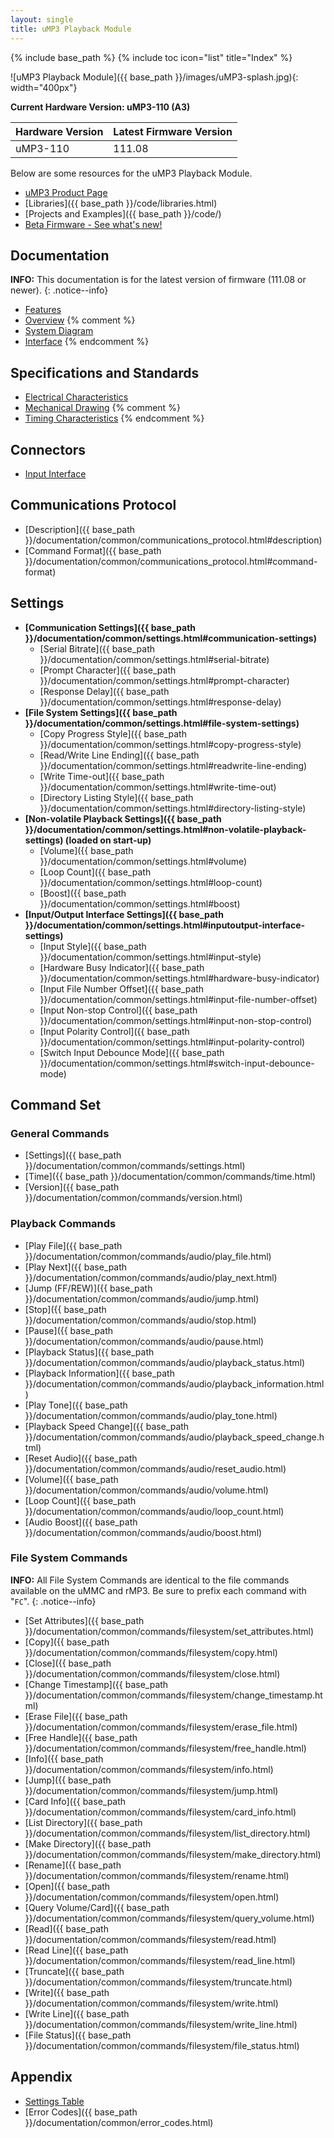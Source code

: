 ```yaml
---
layout: single
title: uMP3 Playback Module
---
```

{% include base_path %}
{% include toc icon="list" title="Index" %}

![uMP3 Playback Module]({{ base_path }}/images/uMP3-splash.jpg){: width="400px"}

**Current Hardware Version: uMP3-110 (A3)**

|Hardware Version  |  Latest Firmware Version  |
|:-----------------|:--------------------------|
|uMP3-110          |  111.08                   |

Below are some resources for the uMP3 Playback Module.

  * [uMP3 Product Page](http://www.roguerobotics.com/products/ump3)
  * [Libraries]({{ base_path }}/code/libraries.html)
  * [Projects and Examples]({{ base_path }}/code/)
  * [Beta Firmware - See what's new!](beta/)

## Documentation

**INFO:** This documentation is for the latest version of firmware (111.08 or newer).
{: .notice--info}

  * [Features](features.html)
  * [Overview](overview.html)
{% comment %}
  * [System Diagram](system_diagram.html)
  * [Interface](interface.html)
{% endcomment %}

## Specifications and Standards

  * [Electrical Characteristics](electrical_characteristics.html)
  * [Mechanical Drawing](mechanical_drawing.html)
{% comment %}
  * [Timing Characteristics](timing_characteristics.html)
{% endcomment %}

## Connectors

  * [Input Interface](input_interface)

## Communications Protocol

  * [Description]({{ base_path }}/documentation/common/communications_protocol.html#description)
  * [Command Format]({{ base_path }}/documentation/common/communications_protocol.html#command-format)

## Settings

  * **[Communication Settings]({{ base_path }}/documentation/common/settings.html#communication-settings)**
    * [Serial Bitrate]({{ base_path }}/documentation/common/settings.html#serial-bitrate)
    * [Prompt Character]({{ base_path }}/documentation/common/settings.html#prompt-character)
    * [Response Delay]({{ base_path }}/documentation/common/settings.html#response-delay)
  * **[File System Settings]({{ base_path }}/documentation/common/settings.html#file-system-settings)**
    * [Copy Progress Style]({{ base_path }}/documentation/common/settings.html#copy-progress-style)
    * [Read/Write Line Ending]({{ base_path }}/documentation/common/settings.html#readwrite-line-ending)
    * [Write Time-out]({{ base_path }}/documentation/common/settings.html#write-time-out)
    * [Directory Listing Style]({{ base_path }}/documentation/common/settings.html#directory-listing-style)
  * **[Non-volatile Playback Settings]({{ base_path }}/documentation/common/settings.html#non-volatile-playback-settings) (loaded on start-up)**
    * [Volume]({{ base_path }}/documentation/common/settings.html#volume)
    * [Loop Count]({{ base_path }}/documentation/common/settings.html#loop-count)
    * [Boost]({{ base_path }}/documentation/common/settings.html#boost)
  * **[Input/Output Interface Settings]({{ base_path }}/documentation/common/settings.html#inputoutput-interface-settings)**
    * [Input Style]({{ base_path }}/documentation/common/settings.html#input-style)
    * [Hardware Busy Indicator]({{ base_path }}/documentation/common/settings.html#hardware-busy-indicator)
    * [Input File Number Offset]({{ base_path }}/documentation/common/settings.html#input-file-number-offset)
    * [Input Non-stop Control]({{ base_path }}/documentation/common/settings.html#input-non-stop-control)
    * [Input Polarity Control]({{ base_path }}/documentation/common/settings.html#input-polarity-control)
    * [Switch Input Debounce Mode]({{ base_path }}/documentation/common/settings.html#switch-input-debounce-mode)

## Command Set

### General Commands

  * [Settings]({{ base_path }}/documentation/common/commands/settings.html)
  * [Time]({{ base_path }}/documentation/common/commands/time.html)
  * [Version]({{ base_path }}/documentation/common/commands/version.html)

### Playback Commands

  * [Play File]({{ base_path }}/documentation/common/commands/audio/play_file.html)
  * [Play Next]({{ base_path }}/documentation/common/commands/audio/play_next.html)
  * [Jump (FF/REW)]({{ base_path }}/documentation/common/commands/audio/jump.html)
  * [Stop]({{ base_path }}/documentation/common/commands/audio/stop.html)
  * [Pause]({{ base_path }}/documentation/common/commands/audio/pause.html)
  * [Playback Status]({{ base_path }}/documentation/common/commands/audio/playback_status.html)
  * [Playback Information]({{ base_path }}/documentation/common/commands/audio/playback_information.html)
  * [Play Tone]({{ base_path }}/documentation/common/commands/audio/play_tone.html)
  * [Playback Speed Change]({{ base_path }}/documentation/common/commands/audio/playback_speed_change.html)
  * [Reset Audio]({{ base_path }}/documentation/common/commands/audio/reset_audio.html)
  * [Volume]({{ base_path }}/documentation/common/commands/audio/volume.html)
  * [Loop Count]({{ base_path }}/documentation/common/commands/audio/loop_count.html)
  * [Audio Boost]({{ base_path }}/documentation/common/commands/audio/boost.html)

### File System Commands

**INFO:** All File System Commands are identical to the file commands available on the uMMC and rMP3. Be sure to prefix each command with "`FC`".
{: .notice--info}

  * [Set Attributes]({{ base_path }}/documentation/common/commands/filesystem/set_attributes.html)
  * [Copy]({{ base_path }}/documentation/common/commands/filesystem/copy.html)
  * [Close]({{ base_path }}/documentation/common/commands/filesystem/close.html)
  * [Change Timestamp]({{ base_path }}/documentation/common/commands/filesystem/change_timestamp.html)
  * [Erase File]({{ base_path }}/documentation/common/commands/filesystem/erase_file.html)
  * [Free Handle]({{ base_path }}/documentation/common/commands/filesystem/free_handle.html)
  * [Info]({{ base_path }}/documentation/common/commands/filesystem/info.html)
  * [Jump]({{ base_path }}/documentation/common/commands/filesystem/jump.html)
  * [Card Info]({{ base_path }}/documentation/common/commands/filesystem/card_info.html)
  * [List Directory]({{ base_path }}/documentation/common/commands/filesystem/list_directory.html)
  * [Make Directory]({{ base_path }}/documentation/common/commands/filesystem/make_directory.html)
  * [Rename]({{ base_path }}/documentation/common/commands/filesystem/rename.html)
  * [Open]({{ base_path }}/documentation/common/commands/filesystem/open.html)
  * [Query Volume/Card]({{ base_path }}/documentation/common/commands/filesystem/query_volume.html)
  * [Read]({{ base_path }}/documentation/common/commands/filesystem/read.html)
  * [Read Line]({{ base_path }}/documentation/common/commands/filesystem/read_line.html)
  * [Truncate]({{ base_path }}/documentation/common/commands/filesystem/truncate.html)
  * [Write]({{ base_path }}/documentation/common/commands/filesystem/write.html)
  * [Write Line]({{ base_path }}/documentation/common/commands/filesystem/write_line.html)
  * [File Status]({{ base_path }}/documentation/common/commands/filesystem/file_status.html)

## Appendix

  * [Settings Table](settings_table.html)
  * [Error Codes]({{ base_path }}/documentation/common/error_codes.html)
